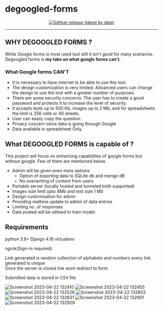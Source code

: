 # degoogled-forms

<p align="center">
<a href="https://t.me/ytdlgui"><img alt="GitHub release (latest by date)" src="https://user-images.githubusercontent.com/55890376/217606750-837dbd35-bf7d-463c-b5f1-1df793293201.png"></a>
</p>

---

## WHY DEGOOGLED FORMS ?
While Google forms is most used tool still it isn't good for many scenarios. Degoogled forms is **my take on what google forms can't.**<br>
### What Google forms **CAN'T**
- It is necessary to have internet to be able to use this tool.
- The design customization  is very limited. Advanced users can change the design to use the tool with a greater number of purposes.
- There are some security concerns. The user has to create a good password and protects it to increase the level of security.
- It accepts texts up to 500 Kb; images up to 2 Mb; and for spreadsheets the limit is 256 cells or 40 sheets.
- User can easily copy the question.
- Privacy concern since data is going through Google
- Data available in spreadsheet Only.

## What DEGOOGLED FORMS is capable of ?
This project will focus on enhancing capabilities of google forms but without google. Few of them are mentioned below<br>
- Admin will be given even more options
  - Option of exporting data to SQLite db and mongo dB
  - No overwriting of content from users
- Portable server (locally hosted and tunneled both supported)
- Images size limit upto 4Mb and text size 1 Mb
- Design customisation for admin
- Providing realtime update to admin of data entries
- Limiting no. of responses
- Data posted will be utilised to train model

## Requirements
python 3.8+
Django 4.16
virtualenv

ngrok(Sign-in required)

Link generated is random collection of alphabets and numbers every link generated is unique<br>
Once the server is closed link wont redirect to form



Submitted data is stored in CSV file<br>

![Screenshot 2023-04-22 132410](https://user-images.githubusercontent.com/55890376/233771262-ebe9048b-d7f3-4322-aa53-fd090c6642fc.png)
![Screenshot 2023-04-22 132455](https://user-images.githubusercontent.com/55890376/233771266-df468958-3547-4d42-a348-2f6dacd6e6f6.png)
![Screenshot 2023-04-22 132526](https://user-images.githubusercontent.com/55890376/233771267-6016eb4d-cf4a-409c-a919-3e006d22c751.png)
![Screenshot 2023-04-22 132803](https://user-images.githubusercontent.com/55890376/233771269-d54c2d1e-821c-481b-8a99-91da1bc4afa2.png)
![Screenshot 2023-04-22 132831](https://user-images.githubusercontent.com/55890376/233771270-24a4e725-9f87-4581-a5bf-216546f50651.png)
![Screenshot 2023-04-22 132901](https://user-images.githubusercontent.com/55890376/233771271-86decb8d-87d2-4d9f-ba59-7acb42826739.png)
![Screenshot 2023-04-22 132929](https://user-images.githubusercontent.com/55890376/233771272-26f24ddf-dd9f-46aa-8c50-f321553145bd.png)
